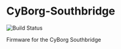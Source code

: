 # CyBorg-Southbridge
![Build Status](https://github.com/cyrusbuilt/CyBorg-Southbridge/actions/workflows/ci.yml/badge.svg)

Firmware for the CyBorg Southbridge
